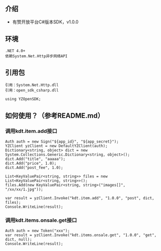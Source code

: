 ﻿## 介绍
+ 有赞开放平台C#版本SDK，v1.0.0

## 环境

```
.NET 4.0+
依赖System.Net.Http异步网络API
```

## 引用包
```
引用：System.Net.Http.dll
引用：open_sdk_csharp.dll

using YZOpenSDK;
```

## 如何使用？（参考README.md）
### 调用kdt.item.add接口

```
Auth auth = new Sign("${app_id}", "${app_secret}");
YZClient yzClient = new DefaultYZClient(auth);
Dictionary<string, object> dict = new System.Collections.Generic.Dictionary<string, object>();
dict.Add("title", "aaaaa");
dict.Add("price", 1.0);
dict.Add("post_fee", 1.0);

List<KeyValuePair<string, string>> files = new List<KeyValuePair<string, string>>();
files.Add(new KeyValuePair<string, string>("images[]", "/xx/xx/1.jpg"));

var result = yzClient.Invoke("kdt.item.add", "1.0.0", "post", dict, files);
Console.WriteLine(result);
```

### 调用kdt.items.onsale.get接口

```
Auth auth = new Token("xxx");
var result = yzClient.Invoke("kdt.items.onsale.get", "1.0.0", "get", dict, null);
Console.WriteLine(result);
```
